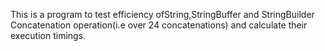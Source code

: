 This is a program to test efficiency ofString,StringBuffer and StringBuilder Concatenation operation(i.e over 24 concatenations) and calculate their execution timings.
